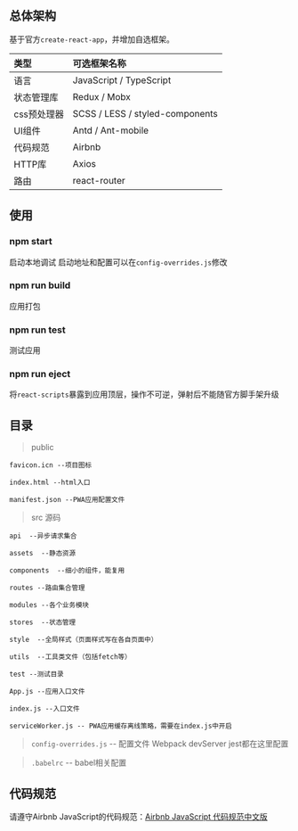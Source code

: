 ## 总体架构

基于官方`create-react-app`，并增加自选框架。

类型 | 可选框架名称
:- | :- 
语言 | JavaScript / TypeScript
状态管理库 | Redux / Mobx
css预处理器 | SCSS / LESS / styled-components
UI组件 | Antd / Ant-mobile
代码规范 | Airbnb
HTTP库 | Axios
路由 | react-router

## 使用

### npm start

启动本地调试 启动地址和配置可以在`config-overrides.js`修改

### npm run build

应用打包

### npm run test

测试应用

### npm run eject

将`react-scripts`暴露到应用顶层，操作不可逆，弹射后不能随官方脚手架升级

## 目录

> public

    favicon.icn --项目图标

    index.html --html入口

    manifest.json --PWA应用配置文件

> src 源码

    api  --异步请求集合

    assets  --静态资源

    components  --细小的组件，能复用

    routes --路由集合管理

    modules --各个业务模块

    stores  --状态管理

    style  --全局样式（页面样式写在各自页面中）

    utils  --工具类文件（包括fetch等）

    test --测试目录

    App.js --应用入口文件

    index.js --入口文件

    serviceWorker.js -- PWA应用缓存离线策略，需要在index.js中开启

> `config-overrides.js` -- 配置文件 Webpack devServer jest都在这里配置

> `.babelrc` -- babel相关配置

## 代码规范

请遵守Airbnb JavaScript的代码规范：[Airbnb JavaScript 代码规范中文版](https://github.com/LinYouYuan/javascript-zh)
